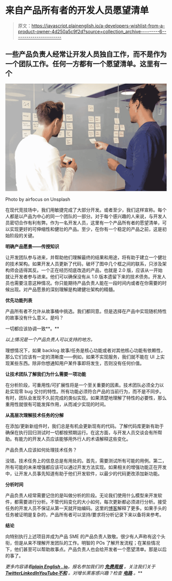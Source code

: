 # 来自产品所有者的开发人员愿望清单

> 原文：<https://javascript.plainenglish.io/a-developers-wishlist-from-a-product-owner-4d250a5c9f2d?source=collection_archive---------6----------------------->

## 一些产品负责人经常让开发人员独自工作，而不是作为一个团队工作。任何一方都有一个愿望清单。这里有一个

![](img/a51846370ed409f4844df88191d075cd.png)

Photo by airfocus on Unsplash

在现代竞技场中，我们用敏捷完成了大部分开发。或者至少，我们这样宣称。每个人都是以产品为中心的同一个团队的一部分。对于每个感兴趣的人来说，与开发人员密切合作有利有弊。作为一名开发人员，这里有一个产品所有者的愿望清单，可以实现更好的可伸缩性和健壮的产品。至少，在你有一个稳定的产品之前，这是初始阶段的关键。

**明确产品愿景——传授知识**

让开发团队参与进来，并帮助他们理解最终的结果和用途，将有助于建立一个健壮的技术架构。如果开发人员更新了代码，破坏了图中几个框之间的联系，只涉及架构师会适得其反。一个正在经历彻底改造的产品，也就是 2.0 版，应该从一开始就让开发者参与进来。他们可以确保没有从 1.0 版本遗留下来的技术债务。开发人员也需要注意这种情况。你只能期待产品负责人能在一段时间内或者在你需要的时候出现。对产品愿景的深刻理解是构建健壮架构的精髓。

**优先功能列表**

产品所有者不允许从故事桶中挑选。我们都同意。但是选择在产品中实现随机特性的故事没有什么意义。是吗？

一切都应该协调一致**。**

*以上情况是一个产品负责人可以支持的地方。*

理想情况下，如果 backlog 故事/任务是核心功能或者对其他核心功能有依赖性，那么它们应该有一定的清晰度——例如，如果不实现服务，我们就不能在 UI 上实现某些东西。除非你想通知用户某件事即将发生，否则没有任何价值。

**让技术团队了解我们为什么需要一项功能**

在分析阶段，可重用性/可扩展性将是一个至关重要的因素。技术团队必须全力以赴实现零 bug 交付的特性。所有功能必须符合产品的当前行为，而不是不同步。有时，团队会发现不久前完成的类似实现。如果清楚地理解了特性的必要性，那么重用性就很有可能发挥作用，从而减少实现的时间。

**从高层次理解技术任务的分解**

在添加/更新新组件时，我们总是有机会更新现有的代码。了解代码库更新有助于确保在执行回归测试时一切都按预期运行。在这方面，与开发人员交谈会有所帮助。有能力的开发人员应该能够用外行人的术语解释这些变化。

产品负责人应该如何处理技术任务？

没错。技术任务上的信息总是有用处的。首先，需要测试所有可能的用例。第二，所有可能的未来增强都应该可以通过开发方法实现。如果相关的增强功能正在开发中，让开发人员事先知道有助于他们开发软件，以最少的代码更改添加新功能。

**分析时间**

产品负责人经常需要记住的是叫做分析的阶段。无论我们使用什么模型来开发软件，都需要进行分析。不管代码变化的大小如何，每次更新都必须进行分析。接受任务的开发人员不保证从第一天就开始编码。这里的[博客](https://medium.com/javascript-in-plain-english/why-you-should-be-cautious-about-coding-from-day-one-8e7eca31f157)解释了更多。如果手头的任务被证明是复杂的，产品所有者可以坚持/要求将分析记录下来以备将来参考。

**结论**

向特别执行上述项目并成为产品 SME 的产品负责人致敬。很少有人声称有这个头衔，但是从来不理解开发团队的工作。明智的 POs 了解开发流程；在某些情况下，他们甚至可以帮助故事点。产品负责人也会给开发者一个愿望清单。那是以后的事了。

*更多内容请看*[***plain English . io***](https://plainenglish.io/)*。报名参加我们的* [***免费周报***](http://newsletter.plainenglish.io/) *。关注我们关于*[***Twitter***](https://twitter.com/inPlainEngHQ)[***LinkedIn***](https://www.linkedin.com/company/inplainenglish/)*[***YouTube***](https://www.youtube.com/channel/UCtipWUghju290NWcn8jhyAw)*[***不和***](https://discord.gg/GtDtUAvyhW) *。对增长黑客感兴趣？检查* [***电路***](https://circuit.ooo/) *。***